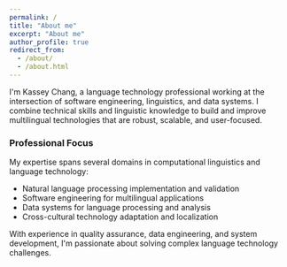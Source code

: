 ```yaml
---
permalink: /
title: "About me"
excerpt: "About me"
author_profile: true
redirect_from: 
  - /about/
  - /about.html
---
```

I'm Kassey Chang, a language technology professional working at the intersection of software engineering, linguistics, and data systems. I combine technical skills and linguistic knowledge to build and improve multilingual technologies that are robust, scalable, and user-focused.

### Professional Focus

My expertise spans several domains in computational linguistics and language technology:

- Natural language processing implementation and validation
- Software engineering for multilingual applications
- Data systems for language processing and analysis
- Cross-cultural technology adaptation and localization


With experience in quality assurance, data engineering, and system development, I'm passionate about solving complex language technology challenges.

